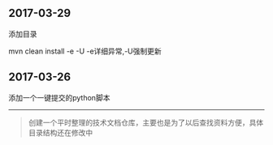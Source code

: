 ## 2017-03-29

添加目录


mvn clean install -e -U -e详细异常,-U强制更新






## 2017-03-26


添加一个一键提交的python脚本

---

> 创建一个平时整理的技术文档仓库，主要也是为了以后查找资料方便，具体目录结构还在修改中



